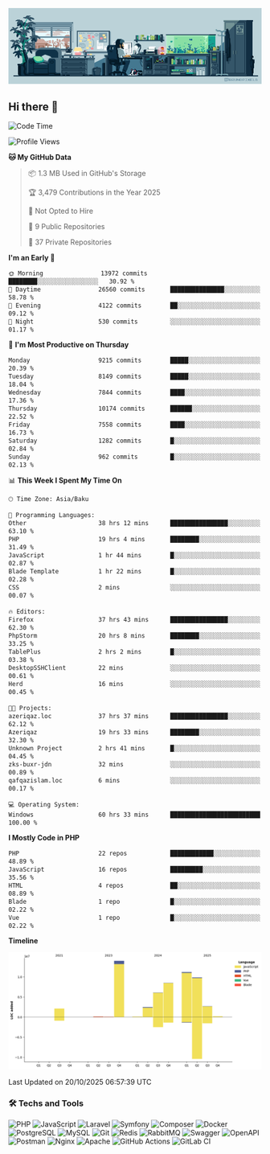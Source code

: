 <!--WALLPAPER-->
<p align='center'>
  <img src='assets/wallpapers/7.gif' alt='Banner'>
</p>
<!--/WALLPAPER-->

## Hi there 👋

<!--START_SECTION:waka-->
![Code Time](http://img.shields.io/badge/Code%20Time-510%20hrs%2014%20mins-blue)

![Profile Views](http://img.shields.io/badge/Profile%20Views-0-blue)

**🐱 My GitHub Data** 

> 📦 1.3 MB Used in GitHub's Storage 
 > 
> 🏆 3,479 Contributions in the Year 2025
 > 
> 🚫 Not Opted to Hire
 > 
> 📜 9 Public Repositories 
 > 
> 🔑 37 Private Repositories 
 > 
**I'm an Early 🐤** 

```text
🌞 Morning                13972 commits       ████████░░░░░░░░░░░░░░░░░   30.92 % 
🌆 Daytime                26560 commits       ███████████████░░░░░░░░░░   58.78 % 
🌃 Evening                4122 commits        ██░░░░░░░░░░░░░░░░░░░░░░░   09.12 % 
🌙 Night                  530 commits         ░░░░░░░░░░░░░░░░░░░░░░░░░   01.17 % 
```
📅 **I'm Most Productive on Thursday** 

```text
Monday                   9215 commits        █████░░░░░░░░░░░░░░░░░░░░   20.39 % 
Tuesday                  8149 commits        █████░░░░░░░░░░░░░░░░░░░░   18.04 % 
Wednesday                7844 commits        ████░░░░░░░░░░░░░░░░░░░░░   17.36 % 
Thursday                 10174 commits       ██████░░░░░░░░░░░░░░░░░░░   22.52 % 
Friday                   7558 commits        ████░░░░░░░░░░░░░░░░░░░░░   16.73 % 
Saturday                 1282 commits        █░░░░░░░░░░░░░░░░░░░░░░░░   02.84 % 
Sunday                   962 commits         █░░░░░░░░░░░░░░░░░░░░░░░░   02.13 % 
```


📊 **This Week I Spent My Time On** 

```text
🕑︎ Time Zone: Asia/Baku

💬 Programming Languages: 
Other                    38 hrs 12 mins      ████████████████░░░░░░░░░   63.10 % 
PHP                      19 hrs 4 mins       ████████░░░░░░░░░░░░░░░░░   31.49 % 
JavaScript               1 hr 44 mins        █░░░░░░░░░░░░░░░░░░░░░░░░   02.87 % 
Blade Template           1 hr 22 mins        █░░░░░░░░░░░░░░░░░░░░░░░░   02.28 % 
CSS                      2 mins              ░░░░░░░░░░░░░░░░░░░░░░░░░   00.07 % 

🔥 Editors: 
Firefox                  37 hrs 43 mins      ████████████████░░░░░░░░░   62.30 % 
PhpStorm                 20 hrs 8 mins       ████████░░░░░░░░░░░░░░░░░   33.25 % 
TablePlus                2 hrs 2 mins        █░░░░░░░░░░░░░░░░░░░░░░░░   03.38 % 
DesktopSSHClient         22 mins             ░░░░░░░░░░░░░░░░░░░░░░░░░   00.61 % 
Herd                     16 mins             ░░░░░░░░░░░░░░░░░░░░░░░░░   00.45 % 

🐱‍💻 Projects: 
azeriqaz.loc             37 hrs 37 mins      ████████████████░░░░░░░░░   62.12 % 
Azeriqaz                 19 hrs 33 mins      ████████░░░░░░░░░░░░░░░░░   32.30 % 
Unknown Project          2 hrs 41 mins       █░░░░░░░░░░░░░░░░░░░░░░░░   04.45 % 
zks-buxr-jdn             32 mins             ░░░░░░░░░░░░░░░░░░░░░░░░░   00.89 % 
qafqazislam.loc          6 mins              ░░░░░░░░░░░░░░░░░░░░░░░░░   00.17 % 

💻 Operating System: 
Windows                  60 hrs 33 mins      █████████████████████████   100.00 % 
```

**I Mostly Code in PHP** 

```text
PHP                      22 repos            ████████████░░░░░░░░░░░░░   48.89 % 
JavaScript               16 repos            █████████░░░░░░░░░░░░░░░░   35.56 % 
HTML                     4 repos             ██░░░░░░░░░░░░░░░░░░░░░░░   08.89 % 
Blade                    1 repo              █░░░░░░░░░░░░░░░░░░░░░░░░   02.22 % 
Vue                      1 repo              █░░░░░░░░░░░░░░░░░░░░░░░░   02.22 % 
```



**Timeline**

![Lines of Code chart](https://raw.githubusercontent.com/feridnesibzade/feridnesibzade/main/assets/bar_graph.png)


 Last Updated on 20/10/2025 06:57:39 UTC
<!--END_SECTION:waka-->

### 🛠️ Techs and Tools

![PHP](https://img.shields.io/badge/PHP-777BB4?style=for-the-badge&logo=php&logoColor=white)
![JavaScript](https://img.shields.io/badge/JavaScript-F7DF1E?style=for-the-badge&logo=javascript&logoColor=000)
![Laravel](https://img.shields.io/badge/Laravel-F55247?style=for-the-badge&logo=laravel&logoColor=white)
![Symfony](https://img.shields.io/badge/Symfony-000000?style=for-the-badge&logo=symfony&logoColor=white)
![Composer](https://img.shields.io/badge/Composer-885630?style=for-the-badge&logo=composer&logoColor=white)
![Docker](https://img.shields.io/badge/Docker-2496ED?style=for-the-badge&logo=docker&logoColor=white)
![PostgreSQL](https://img.shields.io/badge/PostgreSQL-4169E1?style=for-the-badge&logo=postgresql&logoColor=white)
![MySQL](https://img.shields.io/badge/MySQL-4479A1?style=for-the-badge&logo=mysql&logoColor=white)
![Git](https://img.shields.io/badge/Git-F05032?style=for-the-badge&logo=git&logoColor=white)
![Redis](https://img.shields.io/badge/Redis-DC382D?style=for-the-badge&logo=redis&logoColor=white)
![RabbitMQ](https://img.shields.io/badge/RabbitMQ-FF6600?style=for-the-badge&logo=rabbitmq&logoColor=white)
![Swagger](https://img.shields.io/badge/Swagger-85EA2D?style=for-the-badge&logo=swagger&logoColor=black)
![OpenAPI](https://img.shields.io/badge/OpenAPI-6BA539?style=for-the-badge&logo=openapiinitiative&logoColor=white)
![Postman](https://img.shields.io/badge/Postman-FF6C37?style=for-the-badge&logo=postman&logoColor=white)
![Nginx](https://img.shields.io/badge/Nginx-009639?style=for-the-badge&logo=nginx&logoColor=white)
![Apache](https://img.shields.io/badge/Apache-D22128?style=for-the-badge&logo=apache&logoColor=white)
![GitHub Actions](https://img.shields.io/badge/GitHub%20Actions-2088FF?style=for-the-badge&logo=githubactions&logoColor=white)
![GitLab CI](https://img.shields.io/badge/GitLab%20CI-FC6D26?style=for-the-badge&logo=gitlab&logoColor=white)

